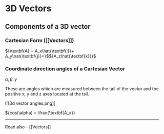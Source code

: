 # 3D Vectors
## Components of a 3D vector

### Cartesian Form ([[Vectors]])
${\textbf{A} = A_x\hat{\textbf{i}}+ A_y\hat{\textbf{j}}+}$${A_z\hat{\textbf{k}}}$

### Coordinate direction angles of a Cartesian Vector

${\alpha, \beta, \gamma}$

These are angles which are measured between the tail of the vector and the positive x, y and z axes located at the tail.

![[3d vector angles.png]]

${cos(\alpha) = \frac{\textbf{A_x}}

---
Read also - [[Vectors]]